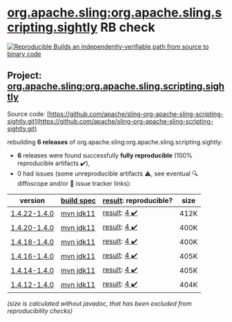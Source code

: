 [org.apache.sling:org.apache.sling.scripting.sightly](https://search.maven.org/artifact/org.apache.sling/org.apache.sling.scripting.sightly/) RB check
=======

[![Reproducible Builds](https://reproducible-builds.org/images/logos/rb.svg) an independently-verifiable path from source to binary code](https://reproducible-builds.org/)

## Project: [org.apache.sling:org.apache.sling.scripting.sightly](https://search.maven.org/artifact/org.apache.sling/org.apache.sling.scripting.sightly/)

Source code: [https://github.com/apache/sling-org-apache-sling-scripting-sightly.git](https://github.com/apache/sling-org-apache-sling-scripting-sightly.git)

rebuilding **6 releases** of org.apache.sling:org.apache.sling.scripting.sightly:
- **6** releases were found successfully **fully reproducible** (100% reproducible artifacts :heavy_check_mark:),
- 0 had issues (some unreproducible artifacts :warning:, see eventual :mag: diffoscope and/or :memo: issue tracker links):

| version | [build spec](/BUILDSPEC.md) | [result](https://reproducible-builds.org/docs/jvm/): reproducible? | size |
| -- | --------- | ------ | -- |
| [1.4.22-1.4.0](https://search.maven.org/artifact/org.apache.sling/org.apache.sling.scripting.sightly/1.4.22-1.4.0/pom) | [mvn jdk11](org.apache.sling.scripting.sightly-1.4.22-1.4.0.buildspec) | [result](org.apache.sling.scripting.sightly-1.4.22-1.4.0.buildinfo): [4 :heavy_check_mark: ](org.apache.sling.scripting.sightly-1.4.22-1.4.0.buildcompare) | 412K |
| [1.4.20-1.4.0](https://search.maven.org/artifact/org.apache.sling/org.apache.sling.scripting.sightly/1.4.20-1.4.0/pom) | [mvn jdk11](org.apache.sling.scripting.sightly-1.4.20-1.4.0.buildspec) | [result](org.apache.sling.scripting.sightly-1.4.20-1.4.0.buildinfo): [4 :heavy_check_mark: ](org.apache.sling.scripting.sightly-1.4.20-1.4.0.buildcompare) | 400K |
| [1.4.18-1.4.0](https://search.maven.org/artifact/org.apache.sling/org.apache.sling.scripting.sightly/1.4.18-1.4.0/pom) | [mvn jdk11](org.apache.sling.scripting.sightly-1.4.18-1.4.0.buildspec) | [result](org.apache.sling.scripting.sightly-1.4.18-1.4.0.buildinfo): [4 :heavy_check_mark: ](org.apache.sling.scripting.sightly-1.4.18-1.4.0.buildcompare) | 400K |
| [1.4.16-1.4.0](https://search.maven.org/artifact/org.apache.sling/org.apache.sling.scripting.sightly/1.4.16-1.4.0/pom) | [mvn jdk11](org.apache.sling.scripting.sightly-1.4.16-1.4.0.buildspec) | [result](org.apache.sling.scripting.sightly-1.4.16-1.4.0.buildinfo): [4 :heavy_check_mark: ](org.apache.sling.scripting.sightly-1.4.16-1.4.0.buildcompare) | 405K |
| [1.4.14-1.4.0](https://search.maven.org/artifact/org.apache.sling/org.apache.sling.scripting.sightly/1.4.14-1.4.0/pom) | [mvn jdk11](org.apache.sling.scripting.sightly-1.4.14-1.4.0.buildspec) | [result](org.apache.sling.scripting.sightly-1.4.14-1.4.0.buildinfo): [4 :heavy_check_mark: ](org.apache.sling.scripting.sightly-1.4.14-1.4.0.buildcompare) | 405K |
| [1.4.12-1.4.0](https://search.maven.org/artifact/org.apache.sling/org.apache.sling.scripting.sightly/1.4.12-1.4.0/pom) | [mvn jdk11](org.apache.sling.scripting.sightly-1.4.12-1.4.0.buildspec) | [result](org.apache.sling.scripting.sightly-1.4.12-1.4.0.buildinfo): [4 :heavy_check_mark: ](org.apache.sling.scripting.sightly-1.4.12-1.4.0.buildcompare) | 404K |

<i>(size is calculated without javadoc, that has been excluded from reproducibility checks)</i>
